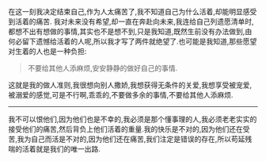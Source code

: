 在这一刻我决定结束自己,作为人太痛苦了,我不知道自己为什么活着,却能明显感受到活着的痛苦.
我对未来没有希望,却一直在奔赴向未来,我连给自己列遗愿清单时,都想不出有想做的事情,其实也不是想不到,只是我知道,既然生前没有办法做到,由何必留下遗憾给活着的人呢,所以我才写了两件就绝望了.也可能是我知道,那些愿望对生着的人也是一种负担:

> 不要给其他人添麻烦,安安静静的做好自己的事情.

这就是我的做人准则,我很想向别人撒娇,我想获得无条件的关爱,我想享受被宠爱,被溺爱的感觉,可是不行啊,乖乖的,不要做多余的事情,不要给其他人添麻烦.

------------------------------

我不可以恨他们,因为他们也是不幸的,我必须是那个懂事理的人,我必须老老实实的接受他们的痛苦,然后背负上他们活着的重量.我的快乐是不对的,因为他们还在受苦,我为自己而活是不对的,因为他们还在痛苦,我们注定是错误的存在,所以苟延残喘的活着就是我们的唯一出路.